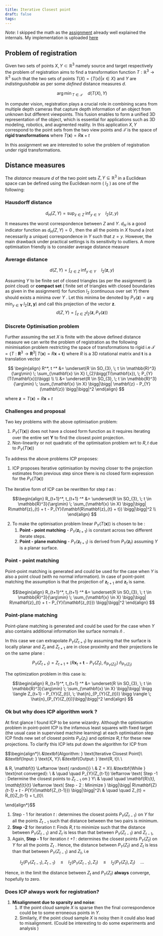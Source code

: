 ```yaml
---
title: Iterative Closest point
draft: false
tags:
---
```



*Note*: I skipped the math as the [assignment](https://github.com/alecjacobson/geometry-processing-registration) already well explained the internals. My implementation is uploaded [here](https://github.com/alecjacobson/geometry-processing-registration)
## Problem of registration 

Given two sets of points   $X, Y \subset  \mathbb{R}^3$ namely source and target respectively the problem of registration aims to find a transformation function $T: \mathbb{R}^3 \to \mathbb{R}^3$ such that  the two sets of points $T(X) = \{ T(x) |  x  \in X \}$ and $Y$ are *indistinguishable* as per some *defined*  distance measures $d$.

$$ {\arg\min}_{T \in \mathcal{T}} \quad  d(T(X), Y)  $$

In computer vision, registration plays a crucial role in combining scans from multiple depth cameras that capture depth information of an object from unknown but different viewpoints. This fusion enables to form a unified 3D representation of the object, which is essential for applications such as 3D modeling, robotics, and augmented reality.  In this application $X, Y$ correspond to the point sets from the two view points and $\mathcal{T}$ is the space of **rigid transformations** where $T(\mathbf{x}) = R\mathbf{x} + t$

In this assignment we are interested to solve the problem of registration under rigid transformations.  


##  Distance measures 

The *distance* measure $d$ of the two point sets $Z, Y \subseteq \mathbb{R}^3$ in a Euclidean space can be defined using the Euclidean norm (  $l_{2}$ ) as one of the following:

### Hausdorff distance


$$d_{H}(Z, Y)  =  \sup_{z \in Z} \; \inf_{y \in Y} \quad l_{2}(z, y ) $$

It measures the worst correspondence between $Z$ and $Y$.  $d_{H}$  is a good indicator function as  $d_{H}(Z, Y) = 0$ , then the all the points in $X$  found a (not necessarily a unique) correspondence in $Y$ such that $z=y$.   However, the main drawback under practical settings is  its sensitivity to outliers.  A more optimisation friendly is to consider average distance measure 


### Average distance 

$$d(Z, Y) = \int_{z \in Z} \; \inf_{y \in Y} \quad l_{2}(\mathbf{z}, y )$$

Assuming $Y$ to be finite set of closed triangles (as per the assignment)  (a point cloud) or **compact set** ( finite set of triangles with closed boundaries as given in the assignment) for function $l_{2}$  (continuous over set $Y$) there should exists a minima over $Y$ . Let this minima be denoted by $P_{Y}(\mathbf{z}) = \arg\min_{y \in \mathbf{Y}}  \; l_2(\mathbf{{z} , \mathbf{y}})$  and call this projection of the vector $\mathbf{z}$. $$d(Z, Y) = \int_{z \in Z} l_2(\mathbf{z}, P_Y(\mathbf{z}))$$

### Discrete Optimisation problem

Further assuming the set $X$ is finite with the above defined distance measure we can write the problem of registration as the following minimisation problem restricting the space of transformations to rigid i.e  $\mathcal{T} = \{T: \mathbf{R}^3 \to \mathbf{R}^3 | \; T(\mathbf{x}) = R\mathbf{x} + \mathbf{t}\}$ where $R$ is a 3D rotational matrix and $\mathbf{t}$ is a translation vector

$$
\begin{align}
R^*, t ^* &= \underset{R \in SO_{3}, \; t \in \mathbb{R}^3}{\arg\min}  \;  \sum_{\mathbf{x} \in X} l_{2}\bigg(T(\mathbf{x}), \; P_{Y}(T(\mathbf{x}))\bigg) \\ \\
&= \underset{R \in SO_{3}, \; t \in \mathbb{R}^3}{\arg\min}  \; \sum_{\mathbf{x} \in X} \bigg|\bigg| \mathbf{z} - P_{Y}(\mathbf{z}) \bigg|\bigg|^2
\end{align}
$$


where $\mathbf{z} = T(\mathbf{x}) = R\mathbf{x} + t$

### Challenges and proposal

Two key problems with the above optimisation problem:
1. $P_{Y}(T(\mathbf{x}))$ does not have a closed form function as it requires iterating over the entire set $\mathbf{Y}$ to find the closest point projection. 
2. Non-linearity or not quadratic of the optimisation problem wrt to  $R, t$  due to  $P_Y(T(\mathbf{x}))$ 




To address the above problems ICP proposes:
1. ICP proposes Iterative optimisation by moving closer to the projection estimates from previous step  since  there is no closed form expression for the $P_{Y}(T(\mathbf{x}))$ 

The iterative form of ICP can be rewritten for step $t$ as :

$$\begin{align}
R_{t+1}^*, t_{t+1} ^* &= \underset{R \in SO_{3}, \; t \in \mathbb{R}^3}{\arg\min}  \; \sum_{\mathbf{x} \in X} \bigg|\bigg| R\mathbf{z}_{t} + t - P_{Y}(\mathbf{R\mathbf{z}_{t} + t}) \bigg|\bigg|^2 \\
\end{align}
$$

2. To make the optimisation problem  linear  $P_{Y}(T(\mathbf{{x}}))$  is chosen to be :
	1. **Point - point matching** - $P_{Y}(\mathbf{z}_{t+1})$ is constant across two different iterate steps.
	2. **Point - plane matching** -  $P_{Y}(\mathbf{z}_{t+1})$ is derived from $P_{Y}(\mathbf{z}_{t})$ assuming $Y$ is a planar surface.
 

### Point - point matching 

Point-point matching is generated and could be used for the case when $Y$ is also a point cloud (with no normal information). In case of point-point matching the assumption is that the projection of $\mathbf{z}_{t+1}$ and $\mathbf{z}_{t}$ is same. 

$$\begin{align}
R_{t+1}^*, t_{t+1} ^* &= \underset{R \in SO_{3}, \; t \in \mathbb{R}^3}{\arg\min}  \; \sum_{\mathbf{x} \in X} \bigg|\bigg| R\mathbf{z}_{t} + t - P_{Y}(\mathbf{z_{t}}) \bigg|\bigg|^2
\end{align}
$$


### Point-plane matching
Point-plane matching is generated and could be used for the case when $Y$ also contains additional information like surface normals $\hat{n}$ . 

In this case we can extrapolate $P_{Y}(Z_{t +1})$ by assuming that the surface is locally planar and $Z_{t}$ and $Z_{t+1}$ are in close proximity and their projections lie on the same plane :

$$
P_{Y} (Z_{t+1})  =  Z_{t+1} +  \bigg \langle R\mathbf{x}_{t} + \mathbf{t} - P_{Y}(Z_{t}), \; \hat{n}_{P_{Y}(Z_{t})}  \bigg  \rangle \; \hat{n}_{P_{Y}(Z_{t})}
$$

The optimization problem in this case is: 

$$\begin{align}
R_{t+1}^*, t_{t+1} ^* &= \underset{R \in SO_{3}, \; t \in \mathbb{R}^3}{\arg\min}  \; \sum_{\mathbf{x} \in X} \bigg|\bigg| \bigg \langle Z_{t+1} - P_{Y}(Z_{t}), \; \hat{n}_{P_{Y}(Z_{t})}  \bigg  \rangle \; \hat{n}_{P_{Y}(Z_{t})}\bigg|\bigg|^2
\end{align}
$$



### Ok but why does ICP algorithm work ?

At first glance I found ICP to be some wizardry. Although the optimisation problem in point-point ICP is the infamous least squares with fixed target (the usual case in supervised machine learning) at each optimisation step ICP finds new set of closest points $P_{Y}(z_{t})$ and optimize $R, t$ for these new projections.  To clarify this ICP lets put down the algorithm for ICP from 

 
$$\begin{align*}\\ 
&\textbf{Algorithm: } \text{Iterative Closest Point}\\ 
&\textbf{Input: } \text{X, Y}\\ 
&\textbf{Output: } \text{R, t}\\
\\

& R, \mathbf{t} \Leftarrow \text{ random()} \\
& Z = X\\\\
&\textbf{While } \text{not converged}: \\
 & \quad \quad P_{Y}(Z_{t-1}) \leftarrow \text{ Step -1 : Determine the closest points to $Z_{t-1}$ on } Y\\
& \quad \quad \mathbf{R}_{t},  \mathbf{t}_{t} \leftarrow \text{ Step - 2  : Minimize } \bigg|\bigg| R\mathbf{Z}_{t-1} + t - P_{Y}(\mathbf{Z_{t-1}}) \bigg|\bigg|^2\\
& \quad \quad Z_{t} = R_{t}Z_{t-1} + t_{t}\\

\end{align*}$$




1. Step - 1 for iteration  *t* : determines the closest points $P_Y(Z_{t-1})$ on $Y$ for all the points $Z_{t-1}$ such that distance between the two pairs is minimum.
2. **Step -2** for iteration  *t*:  Finds $R, t$ to minimize such that the distance between $P_{Y}(Z_{t-1})$ and $Z_{t}$ is less than that between $P_{Y}(Z_{t-1})$ and $Z_{t-1}$, 
3. Again, **Step - 1** for iteration  *t +1* :  determines the closest points $P_Y(Z_{t})$ on $Y$ for all the points $Z_{t}$ . Hence, the distance between $P_{Y}(Z_{t})$ and $Z_{t}$ is less than that between $P_{Y}(Z_{t-1})$ and $Z_{t}$, i.e 


$$ l_{2}(P_{Y}(Z_{{t-1}}), Z_{t-1}) \quad \leq \quad  l_{2}(P_{Y}(Z_{{t-1}}), Z_{t}) \quad \leq \quad l_{2}(P_{Y}(Z_{{t}}), Z_{t}) \quad \ldots$$


Hence, in the limit the distance between $Z_{t}$ and $P_{Y}(Z_t)$ **always** converge, hopefully to zero. 

### Does ICP always work for registration? 

1. **Misalignment due to sparsity and noise**: 
	1. If the point cloud sample $X$ is sparse then the final correspondence could be to some erroneous points in $Y$. 
	2. Similarly, if the point cloud sample $X$ is noisy then it could also lead to misalignment. (Could be interesting to do some experiments and analysis )